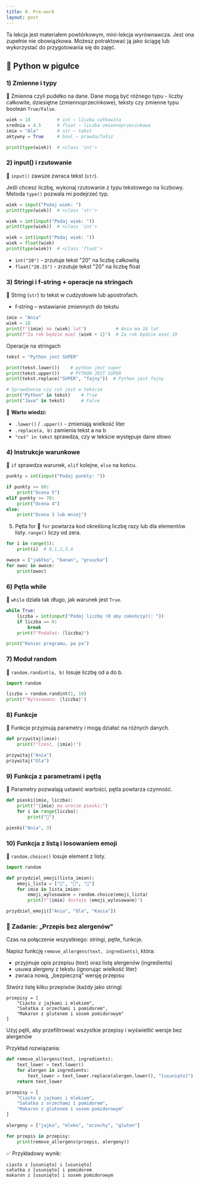 ```yaml
---
title: 0. Pre-work
layout: post
---
```


Ta lekcja jest materiałem powtórkowym, mini-lekcja wyrównawcza. Jest ona zupełnie nie obowiązkowa. Możesz potraktować ją jako ściągę lub wykorzystać do przygotowania się do zajęć. 

## 🐍 Python w pigułce

### 1) Zmienne i typy
📌 Zmienna czyli pudełko na dane. Dane mogą być różnego typu - liczby całkowite, dziesiętne (zmiennoprzecinkowe), teksty czy zmienne typu boolean `True/False`.

```python
wiek = 18          # int – liczba całkowita
srednia = 4.5      # float – liczba zmiennoprzecinkowa
imie = "Ala"       # str – tekst
aktywny = True     # bool – prawda/fałsz

print(type(wiek))  # <class 'int'>
```

### 2) input() i rzutowanie

📌 `input()` zawsze zwraca tekst (`str`).

Jeśli chcesz liczbę, wykonaj rzutowanie z typu tekstowego na liczbowy.
Metoda `type()` pozwala mi podejrzeć typ.

```python
wiek = input("Podaj wiek: ")
print(type(wiek))  # <class 'str'>

wiek = int(input("Podaj wiek: "))
print(type(wiek))  # <class 'int'>

wiek = int(input("Podaj wiek: "))
wiek = float(wiek)  
print(type(wiek))  # <class 'float'>
```

- `int("20")` - zrzutuje tekst "20" na liczbę całkowitą
- `float("20.15")`  - zrzutuje tekst "20" na liczbę float

### 3) Stringi i f‑string + operacje na stringach
📌 String (`str`) to tekst w cudzysłowie lub apostrofach.

- f‑string – wstawianie zmiennych do tekstu

```python
imie = "Ania"
wiek = 18
print(f"{imie} ma {wiek} lat")           # Ania ma 18 lat
print(f"Za rok będzie mieć {wiek + 1}")  # Za rok będzie mieć 19
```

Operacje na stringach
```python
tekst = "Python jest SUPER"

print(tekst.lower())    # python jest super
print(tekst.upper())    # PYTHON JEST SUPER
print(tekst.replace("SUPER", "fajny"))  # Python jest fajny

# Sprawdzenie czy coś jest w tekście
print("Python" in tekst)    # True
print("Java" in tekst)      # False
```

📌 **Warto wiedzi:**

- `.lower()` / `.upper()` - zmieniają wielkość liter
- `.replace(a, b)` zamienia tekst a na b
- `"coś" in tekst` sprawdza, czy w tekście występuje dane słowo

### 4) Instrukcje warunkowe
📌 `if` sprawdza warunek, `elif` kolejne, `else` na końcu.

```python
punkty = int(input("Podaj punkty: "))

if punkty >= 90:
    print("Ocena 5")
elif punkty >= 70:
    print("Ocena 4")
else:
    print("Ocena 3 lub mniej")
```

5) Pętla for
📌 `for` powtarza kod określoną liczbę razy lub dla elementów listy.
`range()` liczy od zera.

```python
for i in range(5):
    print(i)  # 0,1,2,3,4

owoce = ["jabłko", "banan", "gruszka"]
for owoc in owoce:
    print(owoc)
```

### 6) Pętla while
📌 `while` działa tak długo, jak warunek jest `True`.

```python
while True:
    liczba = int(input("Podaj liczbę (0 aby zakończyć): "))
    if liczba == 0:
        break
    print(f"Podałeś: {liczba}")

print("Koniec programu, pa pa")
```

### 7) Moduł random
📌 `random.randint(a, b)` losuje liczbę od a do b.

```python
import random

liczba = random.randint(1, 10)
print(f"Wylosowano: {liczba}")
```

### 8) Funkcje
📌 Funkcje przyjmują parametry i mogą działać na różnych danych.

```python
def przywitaj(imie):
    print(f"Cześć, {imie}!")

przywitaj("Ania")
przywitaj("Ola")
```

### 9) Funkcja z parametrami i pętlą
📌 Parametry pozwalają ustawić wartości, pętla powtarza czynność.

```python
def pieski(imie, liczba):
    print(f"{imie} ma urocze pieski:")
    for i in range(liczba):
        print("🐶")

pieski("Ania", 3)
```

### 10) Funkcja z listą i losowaniem emoji
📌 `random.choice()` losuje element z listy.

```python
import random

def przydziel_emoji(lista_imion):
    emoji_lista = ["🐶", "🐷", "🐸"]
    for imie in lista_imion:
        emoji_wylosowane = random.choice(emoji_lista)
        print(f"{imie} dostaje {emoji_wylosowane}")

przydziel_emoji(["Ania", "Ola", "Kasia"])
```

### 📌 Zadanie: „Przepis bez alergenów”

Czas na połączenie wszystkiego: stringi, pętle, funkcje.

Napisz funkcję `remove_allergens(text, ingredients)`, która:
- przyjmuje opis przepisu (text) oraz listę alergenów (ingredients)
- usuwa alergeny z tekstu (ignorując wielkość liter)
- zwraca nową, „bezpieczną” wersję przepisu

Stwórz listę kilku przepisów (każdy jako string)

```
przepisy = [
    "Ciasto z jajkami i mlekiem",
    "Sałatka z orzechami i pomidorem",
    "Makaron z glutenem i sosem pomidorowym"
]

```

Użyj pętli, aby przefiltrować wszystkie przepisy i wyświetlić wersje bez alergenów


Przykład rozwiązania:

```python
def remove_allergens(text, ingredients):
    text_lower = text.lower()
    for alergen in ingredients:
        text_lower = text_lower.replace(alergen.lower(), "[usunięto]")
    return text_lower

przepisy = [
    "Ciasto z jajkami i mlekiem",
    "Sałatka z orzechami i pomidorem",
    "Makaron z glutenem i sosem pomidorowym"
]

alergeny = ["jajka", "mleko", "orzechy", "gluten"]

for przepis in przepisy:
    print(remove_allergens(przepis, alergeny))

```

✅ Przykładowy wynik:

```
ciasto z [usunięto] i [usunięto]
sałatka z [usunięto] i pomidorem
makaron z [usunięto] i sosem pomidorowym
```
